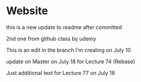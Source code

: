 # Website
this is a new update to readme after committed

2nd one from github class by udemy

This is an edit in the branch I'm creating on July 10

update on Master on July 18 for Lecture 74 (Rebase)

Just additional text for Lecture 77 on July 18

